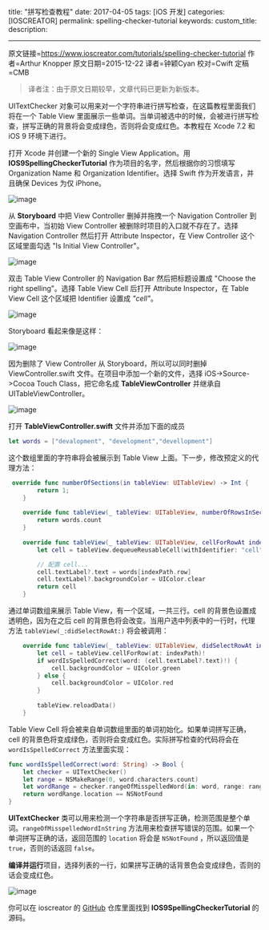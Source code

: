 title: "拼写检查教程"
date: 2017-04-05
tags: [iOS 开发]
categories: [IOSCREATOR]
permalink: spelling-checker-tutorial
keywords: 
custom_title: 
description: 

---
原文链接=https://www.ioscreator.com/tutorials/spelling-checker-tutorial
作者=Arthur Knopper
原文日期=2015-12-22
译者=钟颖Cyan
校对=Cwift
定稿=CMB

<!--此处开始正文-->

> 译者注：由于原文日期较早，文章代码已更新为新版本。

UITextChecker 对象可以用来对一个字符串进行拼写检查，在这篇教程里面我们将在一个 Table View 里面展示一些单词。当单词被选中的时候，会被进行拼写检查，拼写正确的背景将会变成绿色，否则将会变成红色。本教程在 Xcode 7.2 和 iOS 9 环境下进行。

<!--more-->

打开 Xcode 并创建一个新的 Single View Application。用 **IOS9SpellingCheckerTutorial** 作为项目的名字，然后根据你的习惯填写 Organization Name 和 Organization Identifier。选择 Swift 作为开发语言，并且确保 Devices 为仅 iPhone。

![image](https://static1.squarespace.com/static/52428a0ae4b0c4a5c2a2cede/t/5677d8939cadb68edf52f7f0/1450694803758/?format=1500w)

从 **Storyboard** 中把 View Controller 删掉并拖拽一个 Navigation Controller 到空画布中，当初始 View Controller 被删除时项目的入口就不存在了。选择 Navigation Controller 然后打开 Attribute Inspector，在 View Controller 这个区域里面勾选 "Is Initial View Controller"。

![image](https://static1.squarespace.com/static/52428a0ae4b0c4a5c2a2cede/t/5677d920cbced60a2378e3f2/1450694945116/?format=750w)

双击 Table View Controller 的 Navigation Bar 然后把标题设置成 "Choose the right spelling"。选择 Table View Cell 后打开 Attribute Inspector，在 Table View Cell 这个区域把 Identifier 设置成 *"cell"*。

![image](https://static1.squarespace.com/static/52428a0ae4b0c4a5c2a2cede/t/5677d9b4d8af102d24e0d8b0/1450695092590/?format=750w)

Storyboard 看起来像是这样：

![image](https://static1.squarespace.com/static/52428a0ae4b0c4a5c2a2cede/t/5677da2e1115e0704eb30102/1450695215429/?format=2500w)

因为删除了 View Controller 从 Storyboard，所以可以同时删掉 ViewController.swift 文件。在项目中添加一个新的文件，选择 iOS->Source->Cocoa Touch Class，把它命名成 **TableViewController** 并继承自 UITableViewController。

![image](https://static1.squarespace.com/static/52428a0ae4b0c4a5c2a2cede/t/5677da89d82d5eb8caa29132/1450695305683/?format=1500w)

打开 **TableViewController.swift** 文件并添加下面的成员

```swift
let words = ["devalopment", "development","devellopment"]
```

这个数组里面的字符串将会被展示到 Table View 上面。下一步，修改预定义的代理方法：

```swift
 override func numberOfSections(in tableView: UITableView) -> Int {
        return 1;
    }
    
    override func tableView(_ tableView: UITableView, numberOfRowsInSection section: Int) -> Int {
        return words.count
    }
    
    override func tableView(_ tableView: UITableView, cellForRowAt indexPath: IndexPath) -> UITableViewCell {
        let cell = tableView.dequeueReusableCell(withIdentifier: "cell", for: indexPath)

        // 配置 cell...
        cell.textLabel?.text = words[indexPath.row]
        cell.textLabel?.backgroundColor = UIColor.clear
        return cell
    }
```

通过单词数组来展示 Table View，有一个区域，一共三行。cell 的背景色设置成透明色，因为在之后 cell 的背景色将会改变。当用户选中列表中的一行时，代理方法 `tableView(_:didSelectRowAt:)` 将会被调用：

```swift
    override func tableView(_ tableView: UITableView, didSelectRowAt indexPath: IndexPath) {
        let cell = tableView.cellForRow(at: indexPath)!
        if wordIsSpelledCorrect(word: (cell.textLabel?.text)!) {
            cell.backgroundColor = UIColor.green
        } else {
            cell.backgroundColor = UIColor.red
        }
        
        tableView.reloadData()
    }
```

Table View Cell 将会被来自单词数组里面的单词初始化。如果单词拼写正确，cell 的背景色将变成绿色，否则将会变成红色。实际拼写检查的代码将会在 `wordIsSpelledCorrect` 方法里面实现：

```swift
func wordIsSpelledCorrect(word: String) -> Bool {
    let checker = UITextChecker()
    let range = NSMakeRange(0, word.characters.count)
    let wordRange = checker.rangeOfMisspelledWord(in: word, range: range, startingAt: 0, wrap: false, language: "en")    
    return wordRange.location == NSNotFound
}
```

**UITextChecker** 类可以用来检测一个字符串是否拼写正确，检测范围是整个单词。`rangeOfMisspelledWordInString` 方法用来检查拼写错误的范围。如果一个单词拼写正确的话，返回范围的 `location` 将会是 `NSNotFound` ，所以返回值是 `true`，否则的话返回 `false`。

**编译并运行**项目，选择列表的一行，如果拼写正确的话背景色会变成绿色，否则的话会变成红色。

![image](https://static1.squarespace.com/static/52428a0ae4b0c4a5c2a2cede/t/5677f3dd841abad6a8597af1/1450701789627/?format=1500w)

你可以在 ioscreator 的 [GitHub](https://github.com/ioscreator/ioscreator) 仓库里面找到 **IOS9SpellingCheckerTutorial** 的源码。